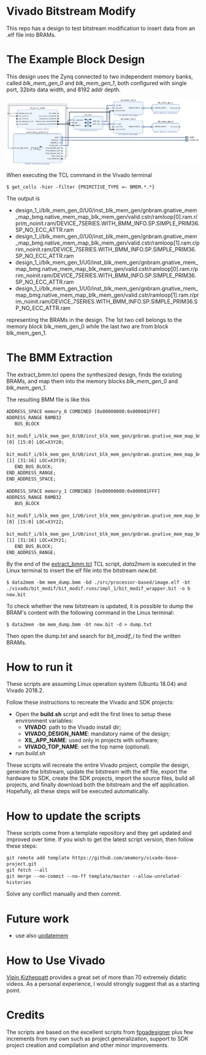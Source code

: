 # Vivado Bitstream Modify

This repo has a design to test bitstream modification to insert data from an .elf file into BRAMs.

# The Example Block Design

This design uses the Zynq connected to two independent memory banks, called
*blk_mem_gen_0* and *blk_mem_gen_1*, both configured with single port, 
32bits data width, and 8192 addr depth. 

![Block](block.png)

When executing the TCL command in the Vivado terminal

```
$ get_cells -hier -filter {PRIMITIVE_TYPE =~ BMEM.*.*}
```

The output is 

   - design_1_i/blk_mem_gen_0/U0/inst_blk_mem_gen/gnbram.gnative_mem_map_bmg.native_mem_map_blk_mem_gen/valid.cstr/ramloop[0].ram.r/prim_noinit.ram/DEVICE_7SERIES.WITH_BMM_INFO.SP.SIMPLE_PRIM36.SP_NO_ECC_ATTR.ram
   - design_1_i/blk_mem_gen_0/U0/inst_blk_mem_gen/gnbram.gnative_mem_map_bmg.native_mem_map_blk_mem_gen/valid.cstr/ramloop[1].ram.r/prim_noinit.ram/DEVICE_7SERIES.WITH_BMM_INFO.SP.SIMPLE_PRIM36.SP_NO_ECC_ATTR.ram
   - design_1_i/blk_mem_gen_1/U0/inst_blk_mem_gen/gnbram.gnative_mem_map_bmg.native_mem_map_blk_mem_gen/valid.cstr/ramloop[0].ram.r/prim_noinit.ram/DEVICE_7SERIES.WITH_BMM_INFO.SP.SIMPLE_PRIM36.SP_NO_ECC_ATTR.ram
   - design_1_i/blk_mem_gen_1/U0/inst_blk_mem_gen/gnbram.gnative_mem_map_bmg.native_mem_map_blk_mem_gen/valid.cstr/ramloop[1].ram.r/prim_noinit.ram/DEVICE_7SERIES.WITH_BMM_INFO.SP.SIMPLE_PRIM36.SP_NO_ECC_ATTR.ram

representing the BRAMs in the design. The 1st two cell belongs to the memory block blk_mem_gen_0 while the last two are from block blk_mem_gen_1.


# The BMM Extraction

The extract_bmm.tcl opens the synthesized design, finds the existing BRAMs,
and map them into the memory blocks *blk_mem_gen_0* and *blk_mem_gen_1*.

The resulting BMM file is like this

```
ADDRESS_SPACE memory_0 COMBINED [0x00000000:0x000001FFF]
ADDRESS_RANGE RAMB32
   BUS_BLOCK
      bit_modif_i/blk_mem_gen_0/U0/inst_blk_mem_gen/gnbram.gnative_mem_map_bmg.native_mem_map_blk_mem_gen/valid.cstr/ramloop[0].ram.r/prim_noinit.ram/DEVICE_7SERIES.WITH_BMM_INFO.SP.SIMPLE_PRIM36.SP_NO_ECC_ATTR.ram [0] [15:0] LOC=X3Y20;
      bit_modif_i/blk_mem_gen_0/U0/inst_blk_mem_gen/gnbram.gnative_mem_map_bmg.native_mem_map_blk_mem_gen/valid.cstr/ramloop[1].ram.r/prim_noinit.ram/DEVICE_7SERIES.WITH_BMM_INFO.SP.SIMPLE_PRIM36.SP_NO_ECC_ATTR.ram [1] [31:16] LOC=X3Y19;
   END_BUS_BLOCK;
END_ADDRESS_RANGE;
END_ADDRESS_SPACE;

ADDRESS_SPACE memory_1 COMBINED [0x00000000:0x000001FFF]
ADDRESS_RANGE RAMB32
   BUS_BLOCK
      bit_modif_i/blk_mem_gen_1/U0/inst_blk_mem_gen/gnbram.gnative_mem_map_bmg.native_mem_map_blk_mem_gen/valid.cstr/ramloop[0].ram.r/prim_noinit.ram/DEVICE_7SERIES.WITH_BMM_INFO.SP.SIMPLE_PRIM36.SP_NO_ECC_ATTR.ram [0] [15:0] LOC=X3Y22;
      bit_modif_i/blk_mem_gen_1/U0/inst_blk_mem_gen/gnbram.gnative_mem_map_bmg.native_mem_map_blk_mem_gen/valid.cstr/ramloop[1].ram.r/prim_noinit.ram/DEVICE_7SERIES.WITH_BMM_INFO.SP.SIMPLE_PRIM36.SP_NO_ECC_ATTR.ram [1] [31:16] LOC=X3Y21;
   END_BUS_BLOCK;
END_ADDRESS_RANGE;
```

By the end of the [extract_bmm.tcl](./extract_bmm.tcl) TCL script, *data2mem* is executed in the Linux terminal to insert the elf file into the bitstream *new.bit*.

```
$ data2mem -bm mem_dump.bmm -bd ./src/processor-based/image.elf -bt ./vivado/bit_modif/bit_modif.runs/impl_1/bit_modif_wrapper.bit -o b new.bit
```

To check whether the new bitstream is updated, it is possible to dump the BRAM's content with
the following command in the Linux terminal:

```
$ data2mem -bm mem_dump.bmm -bt new.bit -d > dump.txt
```

Then open the dump.txt and search for *bit_modif_i* to find the written BRAMs.


# How to run it

These scripts are assuming Linux operation system (Ubuntu 18.04) and Vivado 2018.2.

Follow these instructions to recreate the Vivado and SDK projects:
 - Open the **build.sh** script and edit the first lines to setup these environment variables:
    - **VIVADO**: path to the Vivado install dir;
    - **VIVADO_DESIGN_NAME**: mandatory name of the design;
    - **XIL_APP_NAME**: used only in projects with software;
    - **VIVADO_TOP_NAME**: set the top name (optional).  
 - run *build.sh*

These scripts will recreate the entire Vivado project, compile the design, generate the bitstream, update the bitstream with the elf file, export the hardware to SDK, create the SDK projects, import the source files, build all projects, and finally download both the bitstream and the elf application. Hopefully, all these steps will be executed automatically.

# How to update the scripts

These scripts come from a template repository and they get updated and improved over time. If you wish to get the latest script version, then follow these steps:

```
git remote add template https://github.com/amamory/vivado-base-project.git
git fetch --all
git merge --no-commit --no-ff template/master --allow-unrelated-histories
```

Solve any conflict manually and then commit.

# Future work

 - use also [updatemem](https://www.xilinx.com/support/answers/63041.html)
 
# How to Use Vivado

[Vipin Kizheppatt](https://www.youtube.com/watch?v=ahws--oNpBc&list=PLXHMvqUANAFOviU0J8HSp0E91lLJInzX1) provides a great set of more than 70 extremely didatic videos. As a personal experience, I would strongly suggest that as a starting point.

# Credits

The scripts are based on the excellent scripts from [fpgadesigner](https://github.com/fpgadeveloper/zedboard-axi-dma) plus few increments from my own such as project generalization, support to SDK project creation and compilation and other minor improvements. 
